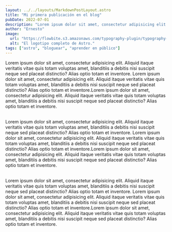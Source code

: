 ```yaml
---
layout: ../../layouts/MarkdownPostLayout.astro
title: "Mi primera publicación en el blog"
pubDate: 2022-07-01
description: "Lorem ipsum dolor sit amet, consectetur adipisicing elit. Aliquid itaque veritatis vitae quis totam voluptas amet, blanditiis a debitis nisi suscipit neque sed placeat distinctio? Alias optio totam et inventore.."
author: "Ernesto"
image:
  url: "https://flowbite.s3.amazonaws.com/typography-plugin/typography-image-1.png"
  alt: "El logotipo completo de Astro."
tags: ["astro", "bloguear", "aprender en público"]
---
```




<p>Lorem ipsum dolor sit amet, consectetur adipisicing elit. Aliquid itaque veritatis vitae quis totam voluptas amet, blanditiis a debitis nisi suscipit neque sed placeat distinctio? Alias optio totam et inventore.
Lorem ipsum dolor sit amet, consectetur adipisicing elit. Aliquid itaque veritatis vitae quis totam voluptas amet, blanditiis a debitis nisi suscipit neque sed placeat distinctio? Alias optio totam et inventore.Lorem ipsum dolor sit amet, consectetur adipisicing elit. Aliquid itaque veritatis vitae quis totam voluptas amet, blanditiis a debitis nisi suscipit neque sed placeat distinctio? Alias optio totam et inventore.  
</p>

<br>Lorem ipsum dolor sit amet, consectetur adipisicing elit. Aliquid itaque veritatis vitae quis totam voluptas amet, blanditiis a debitis nisi suscipit neque sed placeat distinctio? Alias optio totam et inventore.
Lorem ipsum dolor sit amet, consectetur adipisicing elit. Aliquid itaque veritatis vitae quis totam voluptas amet, blanditiis a debitis nisi suscipit neque sed placeat distinctio? Alias optio totam et inventore.Lorem ipsum dolor sit amet, consectetur adipisicing elit. Aliquid itaque veritatis vitae quis totam voluptas amet, blanditiis a debitis nisi suscipit neque sed placeat distinctio? Alias optio totam et inventore.  </br>

<br>Lorem ipsum dolor sit amet, consectetur adipisicing elit. Aliquid itaque veritatis vitae quis totam voluptas amet, blanditiis a debitis nisi suscipit neque sed placeat distinctio? Alias optio totam et inventore.
Lorem ipsum dolor sit amet, consectetur adipisicing elit. Aliquid itaque veritatis vitae quis totam voluptas amet, blanditiis a debitis nisi suscipit neque sed placeat distinctio? Alias optio totam et inventore.Lorem ipsum dolor sit amet, consectetur adipisicing elit. Aliquid itaque veritatis vitae quis totam voluptas amet, blanditiis a debitis nisi suscipit neque sed placeat distinctio? Alias optio totam et inventore.  </br>




